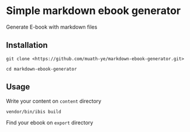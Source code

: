 # Simple markdown ebook generator

Generate E-book with markdown files

## Installation

```git clone <https://github.com/muath-ye/markdown-ebook-generator.git>```

```cd markdown-ebook-generator```

## Usage

Write your content on `content` directory

```vendor/bin/ibis build```

Find your ebook on `export` directory
